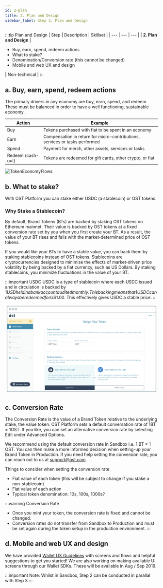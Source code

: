 ```yaml
---
id: 2-plan
title: 2. Plan and Design
sidebar_label: Step 2. Plan and Design
---
```


:::tip Plan and Design
| Step | Description | Skillset |
| --- | --- | --- |
| **2. Plan and Design** | <ul><li>Buy, earn, spend, redeem actions</li><li>What to stake?</li><li>Denomination/Conversion rate (this cannot be changed)</li><li>Mobile and web UX and design</li></ul> | Non-technical |
:::

## a. Buy, earn, spend, redeem actions
The primary drivers in any economy are buy, earn, spend, and redeem. These must be balanced in order to have a well functioning, sustainable economy.

| Action | Example | 
| --- | --- |
| Buy | Tokens purchased with fiat to be spent in an economy | 
| Earn | Compensation in return for micro-contributions, services or tasks performed |
| Spend | Payment for merch, other assets, services or tasks |
| Redeem (cash-out) | Tokens are redeemed for gift cards, other crypto, or fiat |

![TokenEconomyFlows](/platform/docs/assets/token_economy_flows.png)

## b. What to stake?
With OST Platform you can stake either USDC (a stablecoin) or OST tokens.

### Why Stake a Stablecoin?
By default, Brand Tokens (BTs) are backed by staking OST tokens on Ethereum mainnet. Their value is backed by OST tokens at a fixed conversion rate set by you when you first create your BT. As a result, the value of your BT rises and falls with the market-determined price of OST tokens.

If you would like your BTs to have a stable value, you can back them by staking stablecoins instead of OST tokens. Stablecoins are cryptocurrencies designed to minimise the effects of market-driven price volatility by being backed by a fiat currency, such as US Dollars. By staking stablecoins, you minimize fluctuations in the value of your BT.

:::important USDC
USDC is a type of stablecoin where each USDC issued and in circulation is backed by $1 USD held in a bank account audited monthly. This backing means that 1 USDC can always be redeemed for US$1.00. This effectively gives USDC a stable price.
:::

![create-account](/platform/docs/assets/token-setup/token_setup.png)

## c. Conversion Rate
The Conversion Rate is the value of a Brand Token relative to the underlying stake, the value token. OST Platform sets a default conversation rate of 1BT = 1OST. If you like, you can set an alternative conversion rate by selecting Edit under Advanced Options. 

We recommend using the default conversion rate in Sandbox i.e. 1 BT = 1 OST. You can then make a more informed decision when setting-up your Brand Token in Production. If you need help setting the conversion rate, you can reach out to us at support@ost.com.

Things to consider when setting the conversion rate:
* Fiat value of each token (this will be subject to change if you stake a non-stablecoin)
* Fiat value of each action
* Typical token denomination: 10s, 100s, 1000s?

:::warning Conversion Rate
- Once you mint your token, the conversion rate is fixed and cannot be changed.
- Conversion rates do not transfer from Sandbox to Production and must be set again during the token setup in the production environment.
:::

## d. Mobile and web UX and design
We have provided [Wallet UX Guidelines](/platform/docs/wallet/ux/) with screens and flows and helpful suggestions to get you started! We are also working on making available UI screens through our Wallet SDKs. These will be available in Aug / Sep 2019.

:::important
Note: Whilst in Sandbox, Step 2 can be conducted in parallal with Step 3
:::